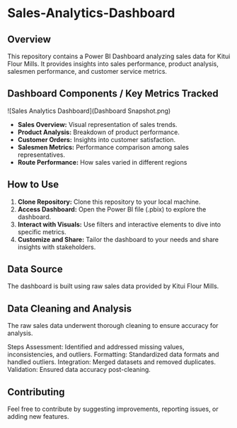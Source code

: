 # Sales-Analytics-Dashboard

## Overview
This repository contains a Power BI Dashboard analyzing sales data for Kitui Flour Mills. It provides insights into sales performance, product analysis, salesmen performance, and customer service metrics.

## Dashboard Components / Key Metrics Tracked
![Sales Analytics Dashboard](Dashboard Snapshot.png)

- **Sales Overview:** Visual representation of sales trends.
- **Product Analysis:** Breakdown of product performance.
-  **Customer Orders:** Insights into customer satisfaction.
- **Salesmen Metrics:** Performance comparison among sales representatives.
- **Route Performance:** How sales varied in different regions

## How to Use
1. **Clone Repository:** Clone this repository to your local machine.
2. **Access Dashboard:** Open the Power BI file (.pbix) to explore the dashboard.
3. **Interact with Visuals:** Use filters and interactive elements to dive into specific metrics.
4. **Customize and Share:** Tailor the dashboard to your needs and share insights with stakeholders.

## Data Source
The dashboard is built using raw sales data provided by Kitui Flour Mills.

## Data Cleaning and Analysis
The raw sales data underwent thorough cleaning to ensure accuracy for analysis.

Steps
Assessment: Identified and addressed missing values, inconsistencies, and outliers.
Formatting: Standardized data formats and handled outliers.
Integration: Merged datasets and removed duplicates.
Validation: Ensured data accuracy post-cleaning.

## Contributing
Feel free to contribute by suggesting improvements, reporting issues, or adding new features.

